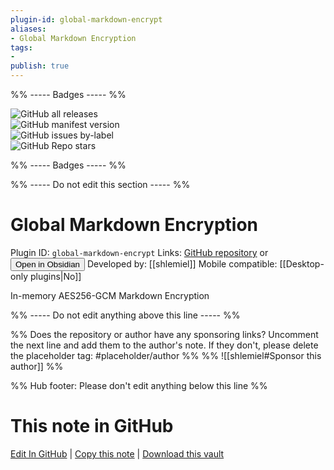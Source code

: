 ```yaml
---
plugin-id: global-markdown-encrypt
aliases:
- Global Markdown Encryption
tags: 
- 
publish: true
---
```


%% ----- Badges ----- %%

![GitHub all releases](https://img.shields.io/github/downloads/shlemiel/globaloe/total?color=573E7A&logo=github&style=for-the-badge)   
![GitHub manifest version](https://img.shields.io/github/manifest-json/v/shlemiel/globaloe?color=573E7A&logo=github&style=for-the-badge)   
![GitHub issues by-label](https://img.shields.io/github/issues/shlemiel/globaloe/help%20wanted?color=573E7A&logo=github&style=for-the-badge)   
![GitHub Repo stars](https://img.shields.io/github/stars/shlemiel/globaloe?color=573E7A&logo=github&style=for-the-badge)

%% ----- Badges ----- %%

%% ----- Do not edit this section ----- %%

# Global Markdown Encryption

Plugin ID: `global-markdown-encrypt`
Links: [GitHub repository](https://github.com/shlemiel/globaloe) or [<button id=HH>Open in Obsidian</button>](obsidian://show-plugin?id=global-markdown-encrypt)
Developed by: [[shlemiel]]
Mobile compatible: [[Desktop-only plugins|No]]

In-memory AES256-GCM Markdown Encryption

%% ----- Do not edit anything above this line ----- %% 

%% Does the repository or author have any sponsoring links? Uncomment the next line and add them to the author's note. If they don't, please delete the placeholder tag: #placeholder/author %%
%% ![[shlemiel#Sponsor this author]] %%

%% Hub footer: Please don't edit anything below this line %%

# This note in GitHub

<span class="git-footer">[Edit In GitHub](https://github.dev/obsidian-community/obsidian-hub/blob/main/02%20-%20Community%20Expansions/02.05%20All%20Community%20Expansions/Plugins/global-markdown-encrypt.md "git-hub-edit-note") | [Copy this note](https://raw.githubusercontent.com/obsidian-community/obsidian-hub/main/02%20-%20Community%20Expansions/02.05%20All%20Community%20Expansions/Plugins/global-markdown-encrypt.md "git-hub-copy-note") | [Download this vault](https://github.com/obsidian-community/obsidian-hub/archive/refs/heads/main.zip "git-hub-download-vault") </span>
